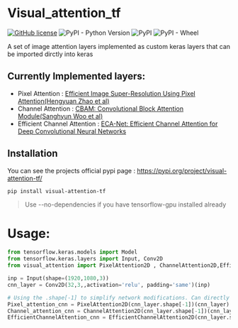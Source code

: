 # Visual_attention_tf
[![GitHub license](https://img.shields.io/github/license/vinayak19th/Visual_attention_tf?style=for-the-badge)](https://github.com/vinayak19th/Visual_attention_tf/blob/main/LICENSE)
![PyPI - Python Version](https://img.shields.io/pypi/pyversions/visual-attention-tf?style=for-the-badge)
![PyPI](https://img.shields.io/pypi/v/visual-attention-tf?color=%238c49e4&style=for-the-badge)
![PyPI - Wheel](https://img.shields.io/pypi/wheel/visual-attention-tf?style=for-the-badge)


A set of image attention layers implemented as custom keras layers that can be imported dirctly into keras


## Currently Implemented layers:
* Pixel Attention : [Efficient Image Super-Resolution Using Pixel Attention(Hengyuan Zhao et al)](https://arxiv.org/abs/2010.01073)
* Channel Attention : [CBAM: Convolutional Block Attention Module(Sanghyun Woo et al)](https://arxiv.org/abs/1807.06521)
* Efficient Channel Attention : [ECA-Net: Efficient Channel Attention for Deep Convolutional Neural Networks](https://arxiv.org/abs/1910.03151)

## Installation
You can see the projects official pypi page : https://pypi.org/project/visual-attention-tf/
```bash
pip install visual-attention-tf
```
> Use --no-dependencies if you have tensorflow-gpu installed already
# Usage:

```python
from tensorflow.keras.models import Model
from tensorflow.keras.layers import Input, Conv2D
from visual_attention import PixelAttention2D , ChannelAttention2D,EfficientChannelAttention2D

inp = Input(shape=(1920,1080,3))
cnn_layer = Conv2D(32,3,,activation='relu', padding='same')(inp)

# Using the .shape[-1] to simplify network modifications. Can directly input number of channels as well
Pixel_attention_cnn = PixelAttention2D(cnn_layer.shape[-1])(cnn_layer)
Channel_attention_cnn = ChannelAttention2D(cnn_layer.shape[-1])(cnn_layer)
EfficientChannelAttention_cnn = EfficientChannelAttention2D(cnn_layer.shape[-1])(cnn_layer)
```